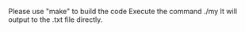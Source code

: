 Please use "make" to build the code
Execute the command ./my
It will output to the .txt file directly.

